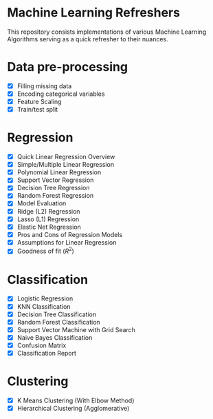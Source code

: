 # Machine Learning Refreshers

This repository consists implementations of various Machine Learning Algorithms serving as a quick refresher to their nuances.

# Data pre-processing

- [x] Filling missing data
- [x] Encoding categorical variables
- [x] Feature Scaling
- [x] Train/test split

# Regression

- [x] Quick Linear Regression Overview
- [x] Simple/Multiple Linear Regression 
- [x] Polynomial Linear Regression
- [x] Support Vector Regression
- [x] Decision Tree Regression
- [x] Random Forest Regression
- [x] Model Evaluation
- [x] Ridge (L2) Regression
- [x] Lasso (L1) Regression
- [x] Elastic Net Regression
- [x] Pros and Cons of Regression Models
- [x] Assumptions for Linear Regression
- [x] Goodness of fit ($R^2$)
 
# Classification 

- [x] Logistic Regression
- [x] KNN Classification
- [x] Decision Tree Classification
- [x] Random Forest Classification
- [x] Support Vector Machine with Grid Search
- [x] Naive Bayes Classification
- [x] Confusion Matrix
- [x] Classification Report

# Clustering

- [x] K Means Clustering (With Elbow Method)
- [x] Hierarchical Clustering (Agglomerative)